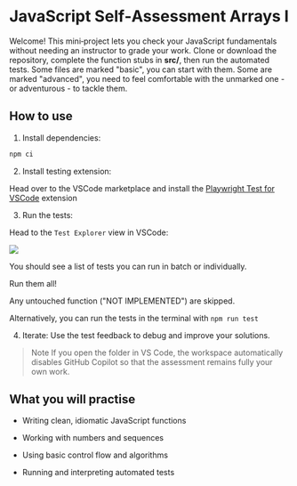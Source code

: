 # JavaScript Self‑Assessment Arrays I

Welcome! This mini‑project lets you check your JavaScript fundamentals without needing an instructor to grade your work. Clone or download the repository, complete the function stubs in **src/**, then run the automated tests.
Some files are marked "basic", you can start with them. Some are marked "advanced", you need to feel comfortable with the unmarked one - or adventurous - to tackle them.

## How to use

1. Install dependencies:

```bash
npm ci
```

2. Install testing extension:

Head over to the VSCode marketplace and install the [Playwright Test for VSCode](https://marketplace.visualstudio.com/items?itemName=ms-playwright.playwright) extension

3. Run the tests:

Head to the `Test Explorer` view in VSCode:

<img src="https://code.visualstudio.com/assets/docs/python/testing/test-explorer-no-tests.png">

You should see a list of tests you can run in batch or individually.

Run them all!

Any untouched function ("NOT IMPLEMENTED") are skipped.

Alternatively, you can run the tests in the terminal with `npm run test`

4. Iterate: Use the test feedback to debug and improve your solutions.

> Note If you open the folder in VS Code, the workspace automatically disables GitHub Copilot so that the assessment remains fully your own work.

## What you will practise

- Writing clean, idiomatic JavaScript functions

- Working with numbers and sequences

- Using basic control flow and algorithms

- Running and interpreting automated tests
